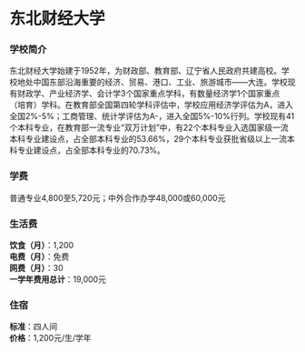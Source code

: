 # 东北财经大学
### 学校简介
东北财经大学始建于1952年，为财政部、教育部、辽宁省人民政府共建高校。学校地处中国东部沿海重要的经济、贸易、港口、工业、旅游城市——大连。学校现有财政学、产业经济学、会计学3个国家重点学科，有数量经济学1个国家重点（培育）学科。在教育部全国第四轮学科评估中，学校应用经济学评估为A，进入全国2%-5%；工商管理、统计学评估为A-，进入全国5%-10%行列。学校现有41个本科专业，在教育部一流专业“双万计划”中，有22个本科专业入选国家级一流本科专业建设点，占全部本科专业的53.66%，29个本科专业获批省级以上一流本科专业建设点，占全部本科专业的70.73%。

### 学费
普通专业4,800至5,720元；中外合作办学48,000或60,000元

### 生活费
**饮食（月）**：1,200  
**电费（月）**：免费  
**网费（月）**：30  
**一学年费用总计**：19,000元  

### 住宿
**标准**：四人间  
**价格**：1,200元/生/学年  
